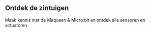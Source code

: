 ## Ontdek de zintuigen 
Maak kennis met de Maqueen & Micro:bit en ontdek alle sensoren en actuatoren
